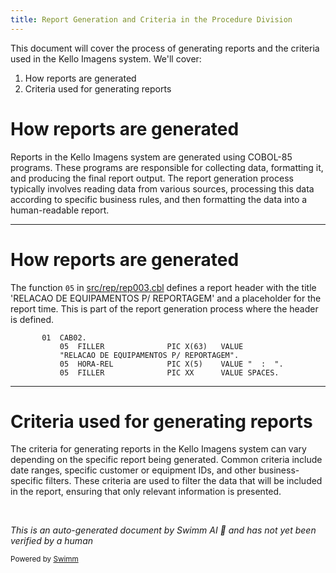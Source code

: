 ```yaml
---
title: Report Generation and Criteria in the Procedure Division
---
```

This document will cover the process of generating reports and the criteria used in the Kello Imagens system. We'll cover:

1. How reports are generated
2. Criteria used for generating reports

# How reports are generated

Reports in the Kello Imagens system are generated using COBOL-85 programs. These programs are responsible for collecting data, formatting it, and producing the final report output. The report generation process typically involves reading data from various sources, processing this data according to specific business rules, and then formatting the data into a human-readable report.

<SwmSnippet path="/src/rep/rep003.cbl" line="66">

---

# How reports are generated

The function <SwmToken path="src/rep/rep003.cbl" pos="67:1:1" line-data="           05  FILLER              PIC X(63)   VALUE">`05`</SwmToken> in <SwmPath>[src/rep/rep003.cbl](src/rep/rep003.cbl)</SwmPath> defines a report header with the title 'RELACAO DE EQUIPAMENTOS P/ REPORTAGEM' and a placeholder for the report time. This is part of the report generation process where the header is defined.

```cobol
       01  CAB02.
           05  FILLER              PIC X(63)   VALUE
           "RELACAO DE EQUIPAMENTOS P/ REPORTAGEM".
           05  HORA-REL            PIC X(5)    VALUE "  :  ".
           05  FILLER              PIC XX      VALUE SPACES.
```

---

</SwmSnippet>

# Criteria used for generating reports

The criteria for generating reports in the Kello Imagens system can vary depending on the specific report being generated. Common criteria include date ranges, specific customer or equipment IDs, and other business-specific filters. These criteria are used to filter the data that will be included in the report, ensuring that only relevant information is presented.

&nbsp;

*This is an auto-generated document by Swimm AI 🌊 and has not yet been verified by a human*

<SwmMeta version="3.0.0" repo-id="Z2l0aHViJTNBJTNBa2VsbG8lM0ElM0Fzd2ltbWlv" repo-name="kello"><sup>Powered by [Swimm](/)</sup></SwmMeta>
